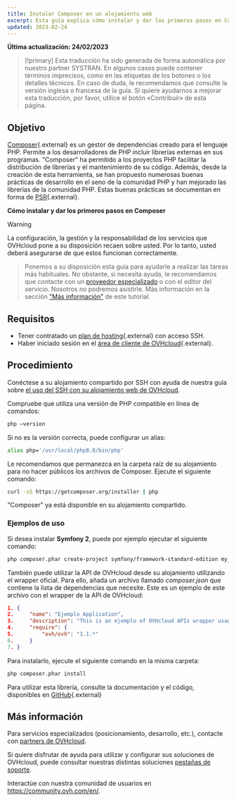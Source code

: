 ```yaml
---
title: Instalar Composer en un alojamiento web
excerpt: Esta guía explica cómo instalar y dar los primeros pasos en Composer.
updated: 2023-02-24
---
```


**Última actualización: 24/02/2023**

> [!primary]
> Esta traducción ha sido generada de forma automática por nuestro partner SYSTRAN. En algunos casos puede contener términos imprecisos, como en las etiquetas de los botones o los detalles técnicos. En caso de duda, le recomendamos que consulte la versión inglesa o francesa de la guía. Si quiere ayudarnos a mejorar esta traducción, por favor, utilice el botón «Contribuir» de esta página.
> 

## Objetivo

[Composer](https://getcomposer.org/){.external} es un gestor de dependencias creado para el lenguaje PHP. Permite a los desarrolladores de PHP incluir librerías externas en sus programas. "Composer" ha permitido a los proyectos PHP facilitar la distribución de librerías y el mantenimiento de su código. Además, desde la creación de esta herramienta, se han propuesto numerosas buenas prácticas de desarrollo en el seno de la comunidad PHP y han mejorado las librerías de la comunidad PHP. Estas buenas prácticas se documentan en forma de [PSR](http://www.php-fig.org/){.external}.

**Cómo instalar y dar los primeros pasos en Composer**

> [!warning]
>
La configuración, la gestión y la responsabilidad de los servicios que OVHcloud pone a su disposición recaen sobre usted. Por lo tanto, usted deberá asegurarse de que estos funcionan correctamente.
> 
> Ponemos a su disposición esta guía para ayudarle a realizar las tareas más habituales. No obstante, si necesita ayuda, le recomendamos que contacte con un [proveedor especializado](https://partner.ovhcloud.com/es/) o con el editor del servicio. Nosotros no podremos asistirle. Más información en la sección ["Más información"](#go-further) de este tutorial.
> 

## Requisitos

- Tener contratado un [plan de hosting](https://www.ovhcloud.com/es/web-hosting/){.external} con acceso SSH.
- Haber iniciado sesión en el [área de cliente de OVHcloud](https://ca.ovh.com/auth/?action=gotomanager&from=https://www.ovh.com/world/&ovhSubsidiary=ws){.external}.

## Procedimiento

Conéctese a su alojamiento compartido por SSH con ayuda de nuestra guía sobre [el uso del SSH con su alojamiento web de OVHcloud](/pages/web/hosting/ssh_on_webhosting).

Compruebe que utiliza una versión de PHP compatible en línea de comandos:

```bash
php —version
```

Si no es la versión correcta, puede configurar un alias:

```bash
alias php='/usr/local/php8.0/bin/php'
```

Le recomendamos que permanezca en la carpeta raíz de su alojamiento para no hacer públicos los archivos de Composer. Ejecute el siguiente comando:

```bash
curl -sS https://getcomposer.org/installer | php
```

"Composer" ya está disponible en su alojamiento compartido.

### Ejemplos de uso

Si desea instalar **Symfony 2**, puede por ejemplo ejecutar el siguiente comando:

```bash
php composer.phar create-project symfony/framework-standard-edition my_project_name "2.7.*"
```

También puede utilizar la API de OVHcloud desde su alojamiento utilizando el wrapper oficial. Para ello, añada un archivo llamado *composer.json* que contiene la lista de dependencias que necesite. Este es un ejemplo de este archivo con el wrapper de la API de OVHcloud:

```json
1. {
2.     "name": "Ejemplo Application",
3.     "description": "This is an ejemplo of OVHcloud APIs wrapper usage",
4.     "require": {
5.         "ovh/ovh": "1.1.*"
6.     }
7. }
```

Para instalarlo, ejecute el siguiente comando en la misma carpeta:

```bash
php composer.phar install
```

Para utilizar esta librería, consulte la documentación y el código, disponibles en [GitHub](https://github.com/ovh/php-ovh){.external}


## Más información <a name="go-further"></a>

Para servicios especializados (posicionamiento, desarrollo, etc.), contacte con [partners de OVHcloud](https://partner.ovhcloud.com/es/).

Si quiere disfrutar de ayuda para utilizar y configurar sus soluciones de OVHcloud, puede consultar nuestras distintas soluciones [pestañas de soporte](https://www.ovhcloud.com/es/support-levels/).

Interactúe con nuestra comunidad de usuarios en <https://community.ovh.com/en/>.